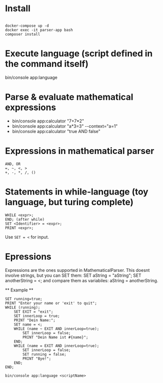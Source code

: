 # Install
<code>
docker-compose up -d
docker exec -it parser-app bash
composer install
</code>

# Execute language (script defined in the command itself)
bin/console app:language 

# Parse & evaluate mathematical expressions
- bin/console app:calculator "7+7*2"
- bin/console app:calculator "a*3=3" --context="a=1"
- bin/console app:calculator "true AND false"

# Expressions in mathematical parser
```while
AND, OR
=, ~, <, >
+, -, *, /, ()
```

# Statements in while-language (toy language, but turing complete)
```while
WHILE <expr>;
END; (after while)
SET <Identifier> = <expr>;
PRINT <expr>;
```
Use ```SET = <``` for input.

# Epressions
Expressions are the ones supported in MathematicalParser.
This doesnt involve strings, but you can SET them:
SET aString = "aString";
SET anotherString = <; 
and compare them as variabiles: aString = anotherString.

** Example **
```while
SET running=true;
PRINT "Enter your name or 'exit' to quit";
WHILE (running);
    SET EXIT = "exit";
    SET innerLoop = true;
    PRINT "Dein Name:";
    SET name = <;
    WHILE (name ~ EXIT AND innerLoop=true);
        SET innerLoop = false;
        PRINT "Dein Name ist #{name}";
    END;
    WHILE (name = EXIT AND innerLoop=true);
        SET innerLoop = false;
        SET running = false;
        PRINT "Bye!";
    END;
END;
```
```bin/console app:language <scriptName>```
